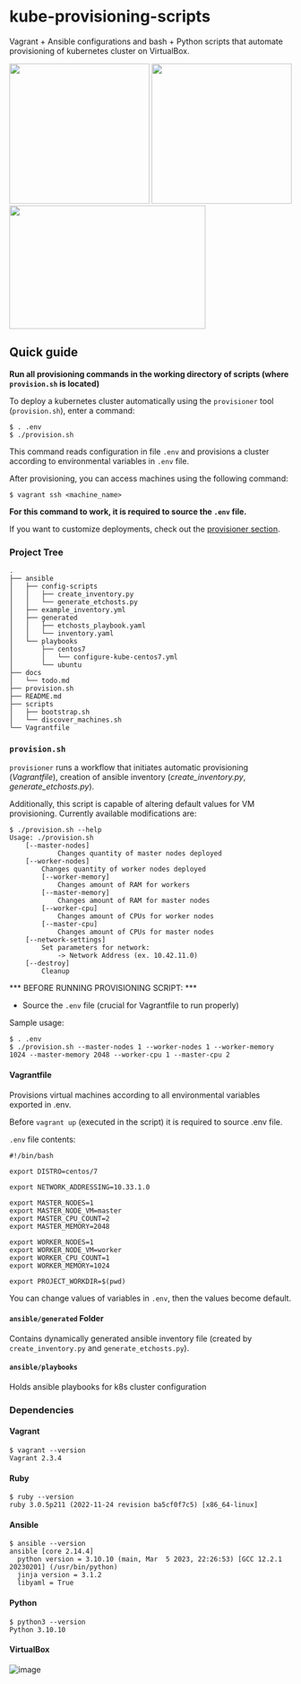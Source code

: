 # kube-provisioning-scripts

Vagrant + Ansible configurations and bash + Python scripts that automate provisioning of kubernetes cluster on VirtualBox.

<img src="https://www.elao.com/resized/content/images/blog/thumbnails/vagrant.png/132e0fdc7370fe435b5221b60a30ad1e.png"  width="250" height="250"> <img src="https://blog.zwindler.fr/2018/10/ansible_logo.png"  width="250" height="250"> <img src="https://logos-world.net/wp-content/uploads/2021/10/Python-Symbol.png"  width="350" height="220">


## Quick guide

**Run all provisioning commands in the working directory of scripts (where `provision.sh` is located)**

To deploy a kubernetes cluster automatically using the `provisioner` tool (`provision.sh`), enter a command:
```
$ . .env
$ ./provision.sh
```
This command reads configuration in file `.env` and provisions a cluster according to environmental variables in `.env` file.

After provisioning, you can access machines using the following command:

```
$ vagrant ssh <machine_name>
```

**For this command to work, it is required to source the `.env` file.**

If you want to customize deployments, check out the [provisioner section](https://github.com/tomek-skrond/kube-provisioning-scripts/edit/master/README.md#provisionsh).

### Project Tree

```
.
├── ansible
│   ├── config-scripts
│   │   ├── create_inventory.py
│   │   └── generate_etchosts.py
│   ├── example_inventory.yml
│   ├── generated
│   │   ├── etchosts_playbook.yaml
│   │   └── inventory.yaml
│   └── playbooks
│       ├── centos7
│       │   └── configure-kube-centos7.yml
│       └── ubuntu
├── docs
│   └── todo.md
├── provision.sh
├── README.md
├── scripts
│   ├── bootstrap.sh
│   └── discover_machines.sh
└── Vagrantfile
```
### `provision.sh`

`provisioner` runs a workflow that initiates automatic provisioning (*Vagrantfile*), creation of ansible inventory (*create_inventory.py*, *generate_etchosts.py*).

Additionally, this script is capable of altering default values for VM provisioning. Currently available modifications are:

```
$ ./provision.sh --help
Usage: ./provision.sh 
	[--master-nodes]
        	Changes quantity of master nodes deployed
	[--worker-nodes]
		Changes quantity of worker nodes deployed
    	[--worker-memory]
        	Changes amount of RAM for workers
    	[--master-memory]
        	Changes amount of RAM for master nodes
    	[--worker-cpu]
        	Changes amount of CPUs for worker nodes
    	[--master-cpu]
        	Changes amount of CPUs for master nodes
	[--network-settings]
		Set parameters for network:
			-> Network Address (ex. 10.42.11.0)
	[--destroy]
		Cleanup
```

*** BEFORE RUNNING PROVISIONING SCRIPT: ***

- Source the `.env` file (crucial for Vagrantfile to run properly)

Sample usage:
```
$ . .env
$ ./provision.sh --master-nodes 1 --worker-nodes 1 --worker-memory 1024 --master-memory 2048 --worker-cpu 1 --master-cpu 2
```


#### Vagrantfile

Provisions virtual machines according to all environmental variables exported in .env.

Before `vagrant up` (executed in the script) it is required to source .env file.

`.env` file contents:
```
#!/bin/bash

export DISTRO=centos/7

export NETWORK_ADDRESSING=10.33.1.0

export MASTER_NODES=1
export MASTER_NODE_VM=master
export MASTER_CPU_COUNT=2
export MASTER_MEMORY=2048

export WORKER_NODES=1
export WORKER_NODE_VM=worker
export WORKER_CPU_COUNT=1
export WORKER_MEMORY=1024

export PROJECT_WORKDIR=$(pwd)
```

You can change values of variables in `.env`, then the values become default.


#### `ansible/generated` Folder

Contains dynamically generated ansible inventory file (created by `create_inventory.py` and `generate_etchosts.py`).

#### `ansible/playbooks`

Holds ansible playbooks for k8s cluster configuration


### Dependencies

#### Vagrant
```
$ vagrant --version
Vagrant 2.3.4
```

#### Ruby

```
$ ruby --version
ruby 3.0.5p211 (2022-11-24 revision ba5cf0f7c5) [x86_64-linux]
```

#### Ansible

```
$ ansible --version
ansible [core 2.14.4]
  python version = 3.10.10 (main, Mar  5 2023, 22:26:53) [GCC 12.2.1 20230201] (/usr/bin/python)
  jinja version = 3.1.2
  libyaml = True
```

#### Python
```
$ python3 --version
Python 3.10.10
```

#### VirtualBox
![image](https://user-images.githubusercontent.com/58492207/235553798-edde1fd1-a8a5-4473-bde1-0170c221825c.png)
